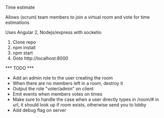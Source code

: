 Time estimate

Allows (scrum) team members to join a virtual room and vote for time estimations

Uses Angular 2, Nodejs/express with socketio

1. Clone repo
2. npm install
3. npm start
4. Goto http://localhost:8000

*** TODO ***
- Add an admin role to the user creating the room
- When there are no members left in a room, destroy it
- Output the role "voter/admin" on client
- Emit events when members votes on times
- Make sure to handle the case when a user directly types in /room/# in url,
  it should look up if room exists, otherwise send you to lobby
- Add debug flag on server
